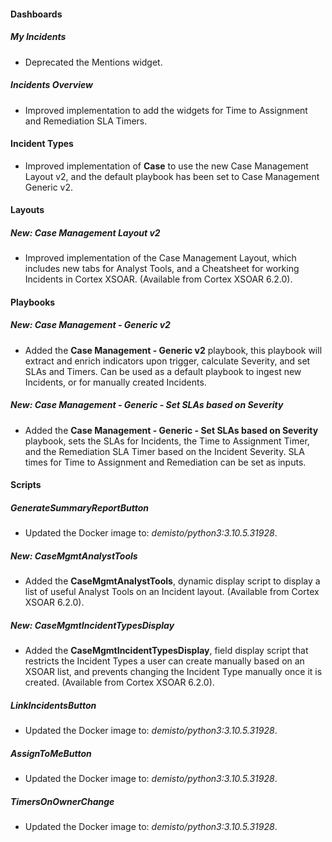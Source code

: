 
#### Dashboards
##### My Incidents
- Deprecated the Mentions widget.
##### Incidents Overview
- Improved implementation to add the widgets for Time to Assignment and Remediation SLA Timers.

#### Incident Types
- Improved implementation of **Case** to use the new Case Management Layout v2, and the default playbook has been set to Case Management Generic v2. 

#### Layouts
##### New: Case Management Layout v2
- Improved implementation of the Case Management Layout, which includes new tabs for Analyst Tools, and a Cheatsheet for working Incidents in Cortex XSOAR. (Available from Cortex XSOAR 6.2.0).

#### Playbooks
##### New: Case Management - Generic v2
- Added the **Case Management - Generic v2** playbook, this playbook will extract and enrich indicators upon trigger, calculate Severity, and set SLAs and Timers.
Can be used as a default playbook to ingest new Incidents, or for manually created Incidents. 

##### New: Case Management - Generic - Set SLAs based on Severity
- Added the **Case Management - Generic - Set SLAs based on Severity** playbook, sets the SLAs for Incidents, the Time to Assignment Timer, and the Remediation SLA Timer based on the Incident Severity.
SLA times for Time to Assignment and Remediation can be set as inputs. 

#### Scripts
##### GenerateSummaryReportButton
- Updated the Docker image to: *demisto/python3:3.10.5.31928*.
##### New: CaseMgmtAnalystTools
- Added the **CaseMgmtAnalystTools**, dynamic display script to display a list of useful Analyst Tools on an Incident layout. (Available from Cortex XSOAR 6.2.0).

##### New: CaseMgmtIncidentTypesDisplay
- Added the **CaseMgmtIncidentTypesDisplay**, field display script that restricts the Incident Types a user can create manually based on an XSOAR list, and prevents changing the Incident Type manually once it is created. (Available from Cortex XSOAR 6.2.0).

##### LinkIncidentsButton
- Updated the Docker image to: *demisto/python3:3.10.5.31928*.
##### AssignToMeButton
- Updated the Docker image to: *demisto/python3:3.10.5.31928*.
##### TimersOnOwnerChange
- Updated the Docker image to: *demisto/python3:3.10.5.31928*.
